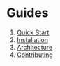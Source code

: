 # Guides

1.  [Quick Start](./quickstart.md)
2.  [Installation](./installation.md)
3.  [Architecture](./architecture.md)
4.  [Contributing](./contributing.md)

